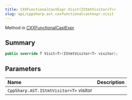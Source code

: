 ```yaml
---
title: CXXFunctionalCastExpr.Visit(IStmtVisitor<T>)
slug: api/cppsharp.ast.cxxfunctionalcastexpr.visit
---
```

Method in [CXXFunctionalCastExpr](/api/cppsharp/ast/cxxfunctionalcastexpr)

## Summary



```csharp
public override T Visit<T>(IStmtVisitor<T> visitor);
```

## Parameters

|Name|Description|
|:---|:---|
|`CppSharp.AST.IStmtVisitor<T>` visitor||

